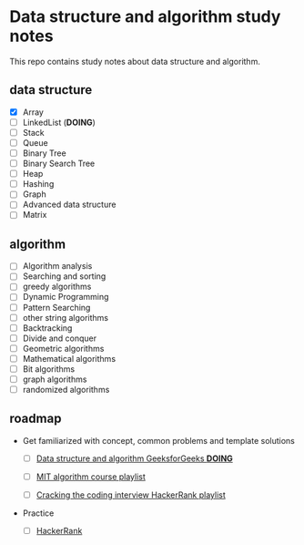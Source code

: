 # Data structure and algorithm study notes

This repo contains study notes about data structure and algorithm.

## data structure
- [x] Array
- [ ] LinkedList (**DOING**)
- [ ] Stack
- [ ] Queue
- [ ] Binary Tree
- [ ] Binary Search Tree
- [ ] Heap
- [ ] Hashing
- [ ] Graph
- [ ] Advanced data structure
- [ ] Matrix

## algorithm

- [ ] Algorithm analysis
- [ ] Searching and sorting
- [ ] greedy algorithms
- [ ] Dynamic Programming
- [ ] Pattern Searching
- [ ] other string algorithms
- [ ] Backtracking
- [ ] Divide and conquer
- [ ] Geometric algorithms
- [ ] Mathematical algorithms
- [ ] Bit algorithms
- [ ] graph algorithms
- [ ] randomized algorithms

## roadmap

* Get familiarized with concept, common problems and template solutions

  - [ ] [Data structure and algorithm GeeksforGeeks **DOING**](https://www.geeksforgeeks.org/)
  
  - [ ] [MIT algorithm course playlist](https://www.youtube.com/watch?v=HtSuA80QTyo&list=PLUl4u3cNGP61Oq3tWYp6V_F-5jb5L2iHb)
  
  - [ ] [Cracking the coding interview HackerRank playlist](https://www.youtube.com/playlist?list=PLOuZYwbmgZWXvkghUyMLdI90IwxbNCiWK)
  
  
* Practice
  - [ ] [HackerRank](https://www.hackerrank.com/)

    






